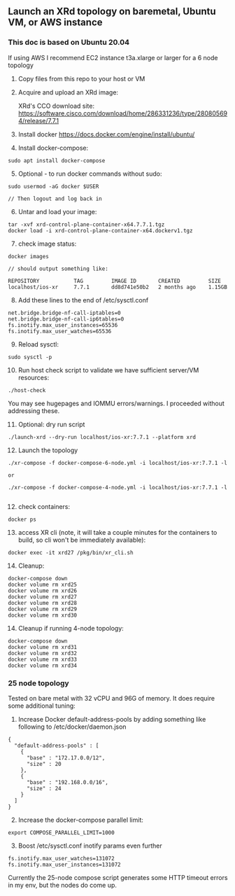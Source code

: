 ## Launch an XRd topology on baremetal, Ubuntu VM, or AWS instance 
### This doc is based on Ubuntu 20.04

If using AWS I recommend EC2 instance t3a.xlarge or larger for a 6 node topology

1. Copy files from this repo to your host or VM
2. Acquire and upload an XRd image:

      XRd's CCO download site: https://software.cisco.com/download/home/286331236/type/280805694/release/7.7.1

3. Install docker https://docs.docker.com/engine/install/ubuntu/
4. Install docker-compose: 
```
sudo apt install docker-compose
```
5. Optional - to run docker commands without sudo:  
```
sudo usermod -aG docker $USER

// Then logout and log back in
```

6. Untar and load your image:
```
tar -xvf xrd-control-plane-container-x64.7.7.1.tgz 
docker load -i xrd-control-plane-container-x64.dockerv1.tgz

```
7. check image status: 
```
docker images

// should output something like: 

REPOSITORY           TAG         IMAGE ID       CREATED         SIZE
localhost/ios-xr     7.7.1       dd8d741e50b2   2 months ago    1.15GB
```

8. Add these lines to the end of /etc/sysctl.conf  
```
net.bridge.bridge-nf-call-iptables=0
net.bridge.bridge-nf-call-ip6tables=0
fs.inotify.max_user_instances=65536
fs.inotify.max_user_watches=65536
```
9. Reload sysctl:  
```
sudo sysctl -p
```
10. Run host check script to validate we have sufficient server/VM resources:  
```
./host-check 
```   
   You may see hugepages and IOMMU errors/warnings. I proceeded without addressing these.
  
11. Optional: dry run script 
```
./launch-xrd --dry-run localhost/ios-xr:7.7.1 --platform xrd
```
12. Launch the topology 
``` 
./xr-compose -f docker-compose-6-node.yml -i localhost/ios-xr:7.7.1 -l

or

./xr-compose -f docker-compose-4-node.yml -i localhost/ios-xr:7.7.1 -l
  
```
12. check containers: 
```
docker ps
```
13. access XR cli (note, it will take a couple minutes for the containers to build, so cli won't be immediately available):
```
docker exec -it xrd27 /pkg/bin/xr_cli.sh
```

14. Cleanup:
```
docker-compose down
docker volume rm xrd25
docker volume rm xrd26
docker volume rm xrd27
docker volume rm xrd28
docker volume rm xrd29
docker volume rm xrd30
```

14. Cleanup if running 4-node topology:
```
docker-compose down
docker volume rm xrd31
docker volume rm xrd32
docker volume rm xrd33
docker volume rm xrd34

```


### 25 node topology
Tested on bare metal with 32 vCPU and 96G of memory.
It does require some additional tuning:

1. Increase Docker default-address-pools by adding something like following to /etc/docker/daemon.json

```
{
  "default-address-pools" : [
    {
      "base" : "172.17.0.0/12",
      "size" : 20
    },
    {
      "base" : "192.168.0.0/16",
      "size" : 24
    }
  ]
}
```

2. Increase the docker-compose parallel limit:
```
export COMPOSE_PARALLEL_LIMIT=1000
```

3. Boost /etc/sysctl.conf inotify params even further
```
fs.inotify.max_user_watches=131072
fs.inotify.max_user_instances=131072
```

Currently the 25-node compose script generates some HTTP timeout errors in my env, but the nodes do come up.